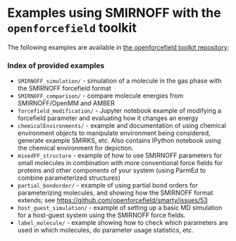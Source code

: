 # Examples using SMIRNOFF with the `openforcefield` toolkit

The following examples are available in [the openforcefield toolkit repository](https://github.com/openforcefield/openforcefield/tree/master/examples):

### Index of provided examples

* `SMIRNOFF_simulation/` - simulation of a molecule in the gas phase with the SMIRNOFF forcefield format
* `SMIRNOFF_comparison/` - compare molecule energies from SMIRNOFF/OpenMM and AMBER
* `forcefield_modification/` - Jupyter notebook example of modifying a forcefield parameter and evaluating how it changes an energy
* `chemicalEnvironments/` - example and documentation of using chemical environment objects to manipulate environment being considered, generate example SMIRKS, etc. Also contains IPython notebook using the chemical environment for depiction.
* `mixedFF_structure` - example of how to use SMIRNOFF parameters for small molecules in combination with more conventional force fields for proteins and other components of your system (using ParmEd to combine parameterized structures)
* `partial_bondorder/` - example of using partial bond orders for parameterizing molecules, and showing how the SMIRNOFF format extends; see https://github.com/openforcefield/smarty/issues/53
* `host_guest_simulation/` - example of setting up a basic MD simulation for a host-guest system using the SMIRNOFF force fields.
* `label_molecule/` - example showing how to check which parameters are used in which molecules, do parameter usage statistics, etc.
